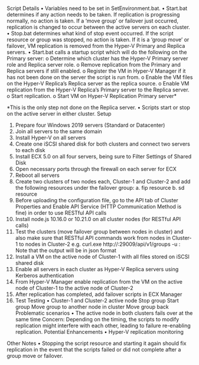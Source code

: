 # 
Script Details
•	Variables need to be set in SetEnvironment.bat.
•	Start.bat determines if any action needs to be taken. If replication is progressing normally, no action is taken. If a ‘move group’ or failover just occurred, replication is changed to occur between the active servers on each cluster.
•	Stop.bat determines what kind of stop event occurred. If the script resource or group was stopped, no action is taken. If it is a ‘group move’ or failover, VM replication is removed from the Hyper-V Primary and Replica servers.
•	Start.bat calls a startup script which will do the following on the Primary server:
o	Determine which cluster has the Hyper-V Primary server role and Replica server role.
o	Remove replication from the Primary and Replica servers if still enabled.
o	Register the VM in Hyper-V Manager if it has not been done on the server the script is run from.
o	Enable the VM files on the Hyper-V Replica’s Replica server as the replica source.
o	Enable VM replication from the Hyper-V Replica’s Primary server to the Replica server.
o	Start replication.
o	Start VM on Hyper-V Replication Primary server*

*This is the only step not done on the Replica server.
•	Scripts start or stop on the active server in either cluster.
Setup
1.	Prepare four Windows 2019 servers (Standard or Datacenter) 
2.	Join all servers to the same domain
3.	Install Hyper-V on all servers
4.	Create one iSCSI shared disk for both clusters and connect two servers to each disk 
5.	Install ECX 5.0 on all four servers, being sure to Filter Settings of Shared Disk
6.	Open necessary ports through the firewall on each server for ECX
7.	Reboot all servers
8.	Create two clusters of two nodes each, Cluster-1 and Cluster-2 and add the following resources under the failover group:
a.	fip resource
b.	sd resource
9.	Before uploading the configuration file, go to the API tab of Cluster Properties and Enable API Service (HTTP Communication Method is fine) in order to use RESTful API calls
10.	Install node.js 10.16.0 or 10.21.0 on all cluster nodes (for RESTful API calls)
11.	Test the clusters (move failover group between nodes in cluster) and also make sure that RESTful API commands work from nodes in Cluster-1 to nodes in Cluster-2
e.g. curl.exe http://<fip or ip>:29009/api/v1/groups -u <User Name>:<Password>
Note that the output will be in json format
12.	Install a VM on the active node of Cluster-1 with all files stored on iSCSI shared disk
13.	Enable all servers in each cluster as Hyper-V Replica servers using Kerberos authentication
14.	From Hyper-V Manager enable replication from the VM on the active node of Cluster-1 to the active node of Cluster-2
15.	After replication has completed, add failover scripts in ECX Manager
16.	Test
Testing
•	Cluster-1 and Cluster-2 active node 
Stop group
Start group
Move group to another node in cluster
Move group back
Problematic scenarios
•	The active node in both clusters fails over at the same time
Concern: Depending on the timing, the scripts to modify replication might interfere with each other, leading to failure re-enabling replication.
Potential Enhancements
•	Hyper-V replication monitoring

Other Notes
•	Stopping the script resource and starting it again should fix replication in the event that the scripts failed or did not complete after a group move or failover.
